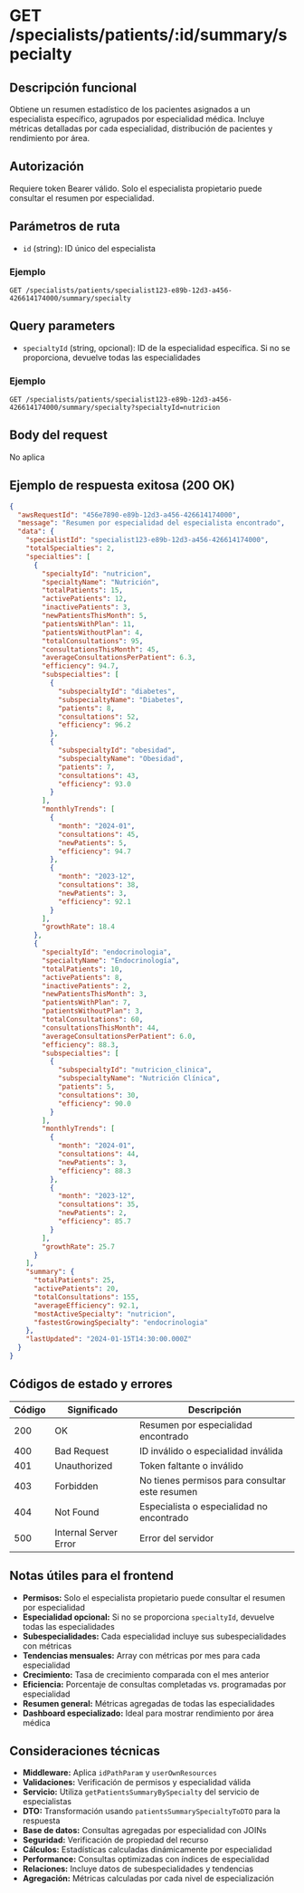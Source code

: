 # GET /specialists/patients/:id/summary/specialty

## Descripción funcional

Obtiene un resumen estadístico de los pacientes asignados a un especialista específico, agrupados por especialidad médica. Incluye métricas detalladas por cada especialidad, distribución de pacientes y rendimiento por área.

## Autorización

Requiere token Bearer válido. Solo el especialista propietario puede consultar el resumen por especialidad.

## Parámetros de ruta

- `id` (string): ID único del especialista

### Ejemplo
```
GET /specialists/patients/specialist123-e89b-12d3-a456-426614174000/summary/specialty
```

## Query parameters

- `specialtyId` (string, opcional): ID de la especialidad específica. Si no se proporciona, devuelve todas las especialidades

### Ejemplo
```
GET /specialists/patients/specialist123-e89b-12d3-a456-426614174000/summary/specialty?specialtyId=nutricion
```

## Body del request

No aplica

## Ejemplo de respuesta exitosa (200 OK)

```json
{
  "awsRequestId": "456e7890-e89b-12d3-a456-426614174000",
  "message": "Resumen por especialidad del especialista encontrado",
  "data": {
    "specialistId": "specialist123-e89b-12d3-a456-426614174000",
    "totalSpecialties": 2,
    "specialties": [
      {
        "specialtyId": "nutricion",
        "specialtyName": "Nutrición",
        "totalPatients": 15,
        "activePatients": 12,
        "inactivePatients": 3,
        "newPatientsThisMonth": 5,
        "patientsWithPlan": 11,
        "patientsWithoutPlan": 4,
        "totalConsultations": 95,
        "consultationsThisMonth": 45,
        "averageConsultationsPerPatient": 6.3,
        "efficiency": 94.7,
        "subspecialties": [
          {
            "subspecialtyId": "diabetes",
            "subspecialtyName": "Diabetes",
            "patients": 8,
            "consultations": 52,
            "efficiency": 96.2
          },
          {
            "subspecialtyId": "obesidad",
            "subspecialtyName": "Obesidad",
            "patients": 7,
            "consultations": 43,
            "efficiency": 93.0
          }
        ],
        "monthlyTrends": [
          {
            "month": "2024-01",
            "consultations": 45,
            "newPatients": 5,
            "efficiency": 94.7
          },
          {
            "month": "2023-12",
            "consultations": 38,
            "newPatients": 3,
            "efficiency": 92.1
          }
        ],
        "growthRate": 18.4
      },
      {
        "specialtyId": "endocrinologia",
        "specialtyName": "Endocrinología",
        "totalPatients": 10,
        "activePatients": 8,
        "inactivePatients": 2,
        "newPatientsThisMonth": 3,
        "patientsWithPlan": 7,
        "patientsWithoutPlan": 3,
        "totalConsultations": 60,
        "consultationsThisMonth": 44,
        "averageConsultationsPerPatient": 6.0,
        "efficiency": 88.3,
        "subspecialties": [
          {
            "subspecialtyId": "nutricion_clinica",
            "subspecialtyName": "Nutrición Clínica",
            "patients": 5,
            "consultations": 30,
            "efficiency": 90.0
          }
        ],
        "monthlyTrends": [
          {
            "month": "2024-01",
            "consultations": 44,
            "newPatients": 3,
            "efficiency": 88.3
          },
          {
            "month": "2023-12",
            "consultations": 35,
            "newPatients": 2,
            "efficiency": 85.7
          }
        ],
        "growthRate": 25.7
      }
    ],
    "summary": {
      "totalPatients": 25,
      "activePatients": 20,
      "totalConsultations": 155,
      "averageEfficiency": 92.1,
      "mostActiveSpecialty": "nutricion",
      "fastestGrowingSpecialty": "endocrinologia"
    },
    "lastUpdated": "2024-01-15T14:30:00.000Z"
  }
}
```

## Códigos de estado y errores

| Código | Significado           | Descripción                      |
| ------ | --------------------- | -------------------------------- |
| 200    | OK                    | Resumen por especialidad encontrado |
| 400    | Bad Request           | ID inválido o especialidad inválida |
| 401    | Unauthorized          | Token faltante o inválido        |
| 403    | Forbidden             | No tienes permisos para consultar este resumen |
| 404    | Not Found             | Especialista o especialidad no encontrado |
| 500    | Internal Server Error | Error del servidor               |

## Notas útiles para el frontend

- **Permisos:** Solo el especialista propietario puede consultar el resumen por especialidad
- **Especialidad opcional:** Si no se proporciona `specialtyId`, devuelve todas las especialidades
- **Subespecialidades:** Cada especialidad incluye sus subespecialidades con métricas
- **Tendencias mensuales:** Array con métricas por mes para cada especialidad
- **Crecimiento:** Tasa de crecimiento comparada con el mes anterior
- **Eficiencia:** Porcentaje de consultas completadas vs. programadas por especialidad
- **Resumen general:** Métricas agregadas de todas las especialidades
- **Dashboard especializado:** Ideal para mostrar rendimiento por área médica

## Consideraciones técnicas

- **Middleware:** Aplica `idPathParam` y `userOwnResources`
- **Validaciones:** Verificación de permisos y especialidad válida
- **Servicio:** Utiliza `getPatientsSummaryBySpecialty` del servicio de especialistas
- **DTO:** Transformación usando `patientsSummarySpecialtyToDTO` para la respuesta
- **Base de datos:** Consultas agregadas por especialidad con JOINs
- **Seguridad:** Verificación de propiedad del recurso
- **Cálculos:** Estadísticas calculadas dinámicamente por especialidad
- **Performance:** Consultas optimizadas con índices de especialidad
- **Relaciones:** Incluye datos de subespecialidades y tendencias
- **Agregación:** Métricas calculadas por cada nivel de especialización
